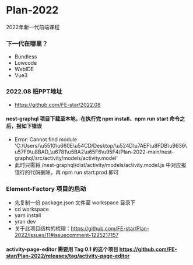 # Plan-2022

2022年新一代前端课程

### 下一代在哪里？

* Bundless
* Lowcode
* WebIDE
* Vue3

### 2022.08 班PPT地址

* https://github.com/FE-star/2022.08

#### nest-graphql 项目下载至本地，在执行完 npm install、npm run start 命令之后，报如下错误
* Error: Cannot find module 'C:/Users/\u5510\u660E\u54CD/Desktop/\u524D\u7AEF\u8FDB\u9636\u57F9\u8BAD_\u6781\u5BA2\u65F6\u95F4/Plan-2022-main/nest-graphql/src/activity/models/activity.model'
* 此时只需将 /nest-graphql/dist/activity/models/activity.model.js 中对应报错行的代码删除，再 npm run start:prod 即可

### Element-Factory 项目的启动
* 先复制一份 package.json 文件至 workspace 目录下
* cd workspace
* yarn install
* yran dev
* 关于此项目结构的梳理：https://github.com/FE-star/Plan-2022/issues/11#issuecomment-1225217157

#### activity-page-editor 需要用 Tag 0.1 的这个项目 https://github.com/FE-star/Plan-2022/releases/tag/activity-page-editor
